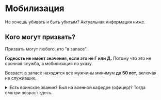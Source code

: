 # Мобилизация

Не хочешь убивать и быть убитым? Актуальная информация ниже.

## Кого могут призвать?

Призвать могут любого, кто "в запасе".

**Годность не имеет значения, если это не Г или Д.** Потому что это не срочная служба, а мобилизация по указу.

Возраст: в запасе находятся все мужчины минимум **до 50 лет**, включая не служивших.

<details>
  <summary>Есть воинское звание? Был на военной кафедре (офицер)? Тогда смотри возраст здесь.</summary>
  
  | Звание          | В запасе до... |
  | :-------------- | :------------- |
  | Рядовой / не служивший | 50 лет  |
  | Младшие офицеры        | 60 лет  |
  | Майоры, капитаны 3 ранга, подполковники, капитаны 2 ранга | 65 лет |
  | Выше | бессрочно |

</details>
